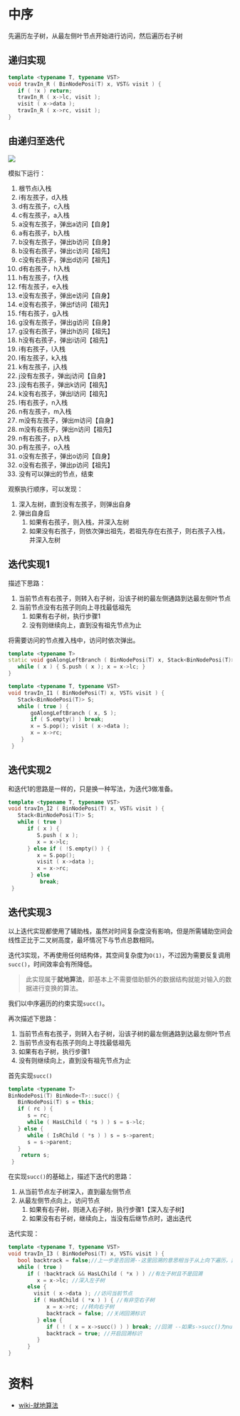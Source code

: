 # 中序
先遍历左子树，从最左侧叶节点开始进行访问，然后遍历右子树

## 递归实现
```c++
template <typename T, typename VST> 
void travIn_R ( BinNodePosi(T) x, VST& visit ) { 
   if ( !x ) return; 
   travIn_R ( x->lc, visit ); 
   visit ( x->data ); 
   travIn_R ( x->rc, visit ); 
} 
```

## 由递归至迭代

![](https://pic.imgdb.cn/item/62258f145baa1a80abeb6d46.jpg)

模拟下运行：
1. 根节点i入栈
2. i有左孩子，d入栈
3. d有左孩子，c入栈
4. c有左孩子，a入栈
5. a没有左孩子，弹出a访问【自身】
6. a有右孩子，b入栈
7. b没有左孩子，弹出b访问【自身】
8. b没有右孩子，弹出c访问【祖先】
9. c没有右孩子，弹出d访问【祖先】
10. d有右孩子，h入栈
11. h有左孩子，f入栈
12. f有左孩子，e入栈
13. e没有左孩子，弹出e访问【自身】
14. e没有右孩子，弹出f访问【祖先】
15. f有右孩子，g入栈
16. g没有左孩子，弹出g访问【自身】
17. g没有右孩子，弹出h访问【祖先】
18. h没有右孩子，弹出i访问【祖先】
19. i有右孩子，l入栈
20. l有左孩子，k入栈
21. k有左孩子，j入栈
22. j没有左孩子，弹出j访问【自身】
23. j没有右孩子，弹出k访问【祖先】
24. k没有右孩子，弹出l访问【祖先】
25. l有右孩子，n入栈
26. n有左孩子，m入栈
27. m没有左孩子，弹出m访问【自身】
28. m没有右孩子，弹出n访问【祖先】
29. n有右孩子，p入栈
30. p有左孩子，o入栈
31. o没有左孩子，弹出o访问【自身】
32. o没有右孩子，弹出p访问【祖先】
33. 没有可以弹出的节点，结束

观察执行顺序，可以发现：
1. 深入左树，直到没有左孩子，则弹出自身
2. 弹出自身后
   1. 如果有右孩子，则入栈，并深入左树
   2. 如果没有右孩子，则依次弹出祖先，若祖先存在右孩子，则右孩子入栈，并深入左树

## 迭代实现1
描述下思路：
1. 当前节点有右孩子，则转入右子树，沿该子树的最左侧通路到达最左侧叶节点
2. 当前节点没有右孩子则向上寻找最低祖先
    1. 如果有右子树，执行步骤1
    2. 没有则继续向上，直到没有祖先节点为止

将需要访问的节点推入栈中，访问时依次弹出。

```c++
template <typename T> 
static void goAlongLeftBranch ( BinNodePosi(T) x, Stack<BinNodePosi(T)>& S ) { 
   while ( x ) { S.push ( x ); x = x->lc; } 
} 

template <typename T, typename VST> 
void travIn_I1 ( BinNodePosi(T) x, VST& visit ) { 
   Stack<BinNodePosi(T)> S;
   while ( true ) { 
       goAlongLeftBranch ( x, S ); 
       if ( S.empty() ) break;
       x = S.pop(); visit ( x->data ); 
       x = x->rc; 
    } 
 } 
```

## 迭代实现2
和迭代1的思路是一样的，只是换一种写法，为迭代3做准备。
```c++
template <typename T, typename VST> 
void travIn_I2 ( BinNodePosi(T) x, VST& visit ) { 
   Stack<BinNodePosi(T)> S;
   while ( true ) 
      if ( x ) { 
         S.push ( x );
         x = x->lc; 
      } else if ( !S.empty() ) { 
         x = S.pop();
         visit ( x->data );
         x = x->rc;
       } else 
          break; 
 } 
```

## 迭代实现3
以上迭代实现都使用了辅助栈，虽然对时间复杂度没有影响，但是所需辅助空间会线性正比于二叉树高度，最坏情况下与节点总数相同。

迭代3实现，不再使用任何结构体，其空间复杂度为`O(1)`，不过因为需要反复调用`succ()`，时间效率会有所降低。

> 此实现属于**就地算法**，即基本上不需要借助额外的数据结构就能对输入的数据进行变换的算法。

我们以中序遍历的约束实现`succ()`。

再次描述下思路：
1. 当前节点有右孩子，则转入右子树，沿该子树的最左侧通路到达最左侧叶节点
2. 当前节点没有右孩子则向上寻找最低祖先
1. 如果有右子树，执行步骤1
2. 没有则继续向上，直到没有祖先节点为止

首先实现`succ()`
```c++
template <typename T> 
BinNodePosi(T) BinNode<T>::succ() { 
   BinNodePosi(T) s = this;
   if ( rc ) { 
      s = rc;
      while ( HasLChild ( *s ) ) s = s->lc;
   } else {
      while ( IsRChild ( *s ) ) s = s->parent;
      s = s->parent; 
   } 
    return s; 
 } 
```

在实现`succ()`的基础上，描述下迭代的思路：
1. 从当前节点左子树深入，直到最左侧节点
2. 从最左侧节点向上，访问节点
    1. 如果有右子树，则进入右子树，执行步骤1【深入左子树】
    2. 如果没有右子树，继续向上，当没有后继节点时，退出迭代

迭代实现：
```c++
template <typename T, typename VST> 
void travIn_I3 ( BinNodePosi(T) x, VST& visit ) { 
   bool backtrack = false;//上一步是否回溯--这里回溯的意思相当于从上向下遍历，非回溯则是从下向上，此时可以进行访问
   while ( true ) 
      if ( !backtrack && HasLChild ( *x ) ) //有左子树且不是回溯
         x = x->lc; //深入左子树
      else {  
        visit ( x->data ); //访问当前节点
        if ( HasRChild ( *x ) ) { //有非空右子树
            x = x->rc; //转向右子树
            backtrack = false; //关闭回溯标识
         } else { 
            if ( ! ( x = x->succ() ) ) break; //回溯 --如果s->succ()为null，则终止迭代
            backtrack = true; //开启回溯标识
         } 
      } 
} 
```

# 资料
- [wiki-就地算法](https://zh.wikipedia.org/wiki/%E5%8E%9F%E5%9C%B0%E7%AE%97%E6%B3%95)